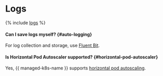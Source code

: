 # Logs

{% include [logs](../../_qa/logs.md) %}


#### Can I save logs myself? {#auto-logging}

For log collection and storage, use [Fluent Bit](../tutorials/fluent-bit-logging.md).


#### Is Horizontal Pod Autoscaler supported? {#horizontal-pod-autoscaler}

Yes, {{ managed-k8s-name }} supports [horizontal pod autoscaling](../concepts/autoscale.md#hpa).